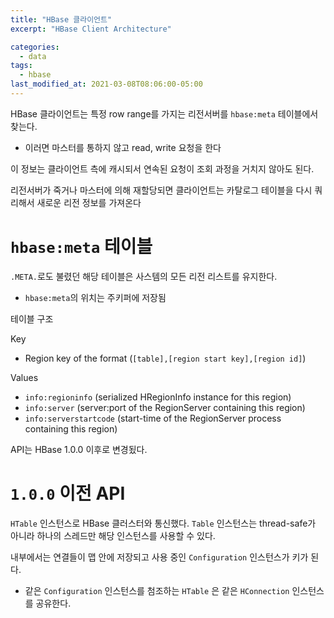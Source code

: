 ```yaml
---
title: "HBase 클라이언트"
excerpt: "HBase Client Architecture"

categories:
  - data
tags:
  - hbase
last_modified_at: 2021-03-08T08:06:00-05:00
---
```


HBase 클라이언트는 특정 row range를 가지는 리전서버를 `hbase:meta` 테이블에서 찾는다.
- 이러면 마스터를 통하지 않고 read, write 요청을 한다

이 정보는 클라이언트 측에 캐시되서 연속된 요청이 조회 과정을 거치지 않아도 된다.

리전서버가 죽거나 마스터에 의해 재할당되면 클라이언트는 카탈로그 테이블을 다시 쿼리해서 새로운 리전 정보를 가져온다


# `hbase:meta` 테이블

`.META.`로도 불렸던 해당 테이블은 사스템의 모든 리전 리스트를 유지한다.
- `hbase:meta`의 위치는 주키퍼에 저장됨

테이블 구조

Key
- Region key of the format (`[table],[region start key],[region id]`)

Values
- `info:regioninfo` (serialized HRegionInfo instance for this region)
- `info:server` (server:port of the RegionServer containing this region)
- `info:serverstartcode` (start-time of the RegionServer process containing this region)

API는 HBase 1.0.0 이후로 변경됬다.

# `1.0.0` 이전 API

`HTable` 인스턴스로 HBase 클러스터와 통신했다. `Table` 인스턴스는 thread-safe가 아니라 하나의 스레드만 해당 인스턴스를 사용할 수 있다.

내부에서는 연결들이 맵 안에 저장되고 사용 중인 `Configuration` 인스턴스가 키가 된다.
- 같은 `Configuration` 인스턴스를 첨조하는 `HTable` 은 같은 `HConnection` 인스턴스를 공유한다.

